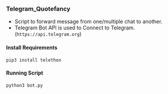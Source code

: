 ### Telegram_Quotefancy
- Script to forward message from one/multiple chat to another.
- Telegram Bot API is used to Connect to Telegram. (`https://api.telegram.org`)


#### Install Requirements
```
pip3 install telethon

```

#### Running Script
```
python3 bot.py
```
